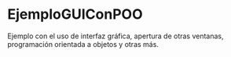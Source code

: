 # EjemploGUIConPOO
Ejemplo con el uso de interfaz gráfica, apertura de otras ventanas, programación orientada a objetos y otras más.
